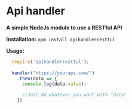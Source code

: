 # Api handler
**A simple NodeJs module to use a RESTful API**

**Installation:**
`npm install apihandlerrestful`

**Usage:**

```javascript
  require('apihandlerrestful');
  
  handler("https://yourapi.com/")
    .then(data => {
      console.log(data.value);

      //Just do whatever you want with "data"
    })
```
